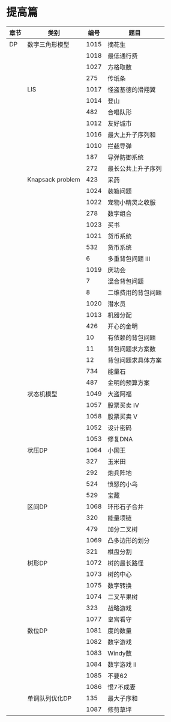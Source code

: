 # 提高篇

| 章节    | 类别           | 编号   | 题目            |
|-------|--------------|------|---------------|
| DP  | 数字三角形模型  | 1015  | 摘花生        |
|     |                | 1018  | 最低通行费    |
|     |                | 1027  | 方格取数      |
|     |                | 275  | 传纸条    |
|     |LIS             | 1017  | 怪盗基德的滑翔翼    |
|     |                | 1014 | 登山    |
|     |                | 482  | 合唱队形    |
|     |                | 1012 | 友好城市   |
|     |                | 1016  | 最大上升子序列和    |
|     |                | 1010 | 拦截导弹   |
|     |                | 187| 导弹防御系统   |
|     |                | 272 | 最长公共上升子序列   |
|     |Knapsack problem| 423 | 采药   |
|     |                | 1024 | 装箱问题   |
|     |                | 1022 | 宠物小精灵之收服   |
|     |                | 278 | 数字组合  |
|     |                | 1023 | 买书  |
|     |                | 1021 | 货币系统  |
|     |                | 532 | 货币系统  |
|     |                | 6 | 多重背包问题 III |
|     |                | 1019 | 庆功会  |
|     |                | 7 | 混合背包问题  |
|     |                | 8 | 二维费用的背包问题  |
|     |                | 1020 | 潜水员  |
|     |                | 1013 | 机器分配  |
|     |                | 426 | 开心的金明 |
|     |                | 10 | 有依赖的背包问题 |
|     |                | 11 | 背包问题求方案数 |
|     |                | 12 | 背包问题求具体方案 |
|     |                | 734 | 能量石 |
|     |                | 487 | 金明的预算方案 |
|     |  状态机模型     | 1049 | 大盗阿福   |
|     |                | 1057 | 股票买卖 IV |
|     |                | 1058 | 股票买卖 V |
|     |                | 1052 | 设计密码 |
|     |                | 1053 | 修复DNA |
|     |      状压DP    | 1064 | 小国王 |
|     |                | 327 | 玉米田 |
|     |                | 292 | 炮兵阵地 |
|     |                | 524 | 愤怒的小鸟 |
|     |                | 529 | 宝藏 |
|     |      区间DP    | 1068 | 环形石子合并 |
|     |                | 320 | 能量项链 |
|     |                | 479 | 加分二叉树 |
|     |                | 1069 | 凸多边形的划分 |
|     |                | 321 | 棋盘分割 |
|     |      树形DP    | 1072 | 树的最长路径 |
|     |                | 1073 | 树的中心 |
|     |                | 1075 | 数字转换 |
|     |                | 1074 | 二叉苹果树 |
|     |                | 323 | 战略游戏 |
|     |                | 1077 | 皇宫看守 |
|     |      数位DP    | 1081 | 度的数量|
|     |                | 1082| 数字游戏 |
|     |                | 1083| Windy数 |
|     |                | 1084| 数字游戏 II|
|     |                | 1085| 不要62|
|     |                | 1086| 恨7不成妻|
|     | 单调队列优化DP  | 135 | 最大子序和|
|     |                | 1087| 修剪草坪|